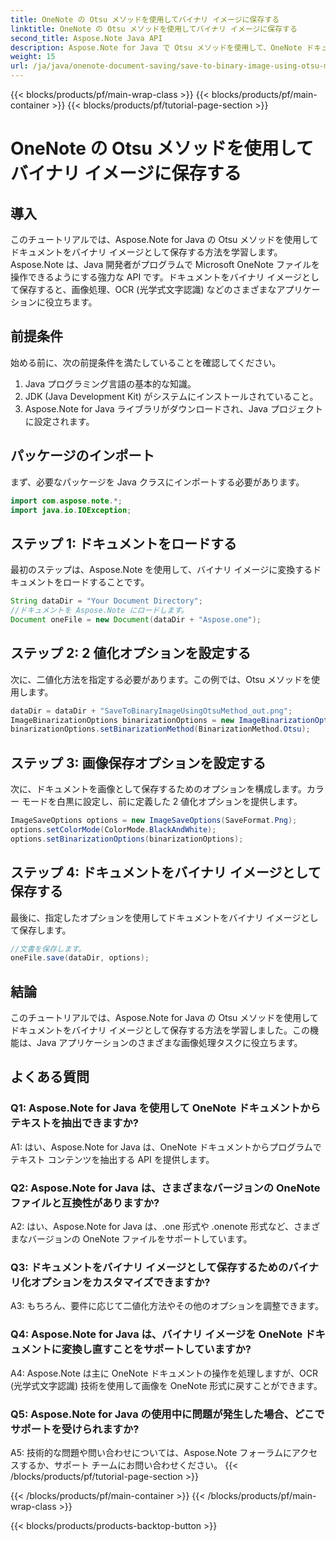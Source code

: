 ```yaml
---
title: OneNote の Otsu メソッドを使用してバイナリ イメージに保存する
linktitle: OneNote の Otsu メソッドを使用してバイナリ イメージに保存する
second_title: Aspose.Note Java API
description: Aspose.Note for Java で Otsu メソッドを使用して、OneNote ドキュメントをバイナリ イメージとして保存する方法を学びます。 Aspose.Note を使用して Java アプリの機能を強化します。
weight: 15
url: /ja/java/onenote-document-saving/save-to-binary-image-using-otsu-method/
---
```


{{< blocks/products/pf/main-wrap-class >}}
{{< blocks/products/pf/main-container >}}
{{< blocks/products/pf/tutorial-page-section >}}

# OneNote の Otsu メソッドを使用してバイナリ イメージに保存する

## 導入

このチュートリアルでは、Aspose.Note for Java の Otsu メソッドを使用してドキュメントをバイナリ イメージとして保存する方法を学習します。 Aspose.Note は、Java 開発者がプログラムで Microsoft OneNote ファイルを操作できるようにする強力な API です。ドキュメントをバイナリ イメージとして保存すると、画像処理、OCR (光学式文字認識) などのさまざまなアプリケーションに役立ちます。

## 前提条件

始める前に、次の前提条件を満たしていることを確認してください。
1. Java プログラミング言語の基本的な知識。
2. JDK (Java Development Kit) がシステムにインストールされていること。
3. Aspose.Note for Java ライブラリがダウンロードされ、Java プロジェクトに設定されます。

## パッケージのインポート

まず、必要なパッケージを Java クラスにインポートする必要があります。
```java
import com.aspose.note.*;
import java.io.IOException;
```

## ステップ 1: ドキュメントをロードする

最初のステップは、Aspose.Note を使用して、バイナリ イメージに変換するドキュメントをロードすることです。
```java
String dataDir = "Your Document Directory";
//ドキュメントを Aspose.Note にロードします。
Document oneFile = new Document(dataDir + "Aspose.one");
```

## ステップ 2: 2 値化オプションを設定する
次に、二値化方法を指定する必要があります。この例では、Otsu メソッドを使用します。
```java
dataDir = dataDir + "SaveToBinaryImageUsingOtsuMethod_out.png";
ImageBinarizationOptions binarizationOptions = new ImageBinarizationOptions();
binarizationOptions.setBinarizationMethod(BinarizationMethod.Otsu);
```

## ステップ 3: 画像保存オプションを設定する
次に、ドキュメントを画像として保存するためのオプションを構成します。カラー モードを白黒に設定し、前に定義した 2 値化オプションを提供します。
```java
ImageSaveOptions options = new ImageSaveOptions(SaveFormat.Png);
options.setColorMode(ColorMode.BlackAndWhite);
options.setBinarizationOptions(binarizationOptions);
```

## ステップ 4: ドキュメントをバイナリ イメージとして保存する
最後に、指定したオプションを使用してドキュメントをバイナリ イメージとして保存します。
```java
//文書を保存します。
oneFile.save(dataDir, options);
```

## 結論
このチュートリアルでは、Aspose.Note for Java の Otsu メソッドを使用してドキュメントをバイナリ イメージとして保存する方法を学習しました。この機能は、Java アプリケーションのさまざまな画像処理タスクに役立ちます。

## よくある質問

### Q1: Aspose.Note for Java を使用して OneNote ドキュメントからテキストを抽出できますか?

A1: はい、Aspose.Note for Java は、OneNote ドキュメントからプログラムでテキスト コンテンツを抽出する API を提供します。

### Q2: Aspose.Note for Java は、さまざまなバージョンの OneNote ファイルと互換性がありますか?

A2: はい、Aspose.Note for Java は、.one 形式や .onenote 形式など、さまざまなバージョンの OneNote ファイルをサポートしています。

### Q3: ドキュメントをバイナリ イメージとして保存するためのバイナリ化オプションをカスタマイズできますか?

A3: もちろん、要件に応じて二値化方法やその他のオプションを調整できます。

### Q4: Aspose.Note for Java は、バイナリ イメージを OneNote ドキュメントに変換し直すことをサポートしていますか?

A4: Aspose.Note は主に OneNote ドキュメントの操作を処理しますが、OCR (光学式文字認識) 技術を使用して画像を OneNote 形式に戻すことができます。

### Q5: Aspose.Note for Java の使用中に問題が発生した場合、どこでサポートを受けられますか?

A5: 技術的な問題や問い合わせについては、Aspose.Note フォーラムにアクセスするか、サポート チームにお問い合わせください。
{{< /blocks/products/pf/tutorial-page-section >}}

{{< /blocks/products/pf/main-container >}}
{{< /blocks/products/pf/main-wrap-class >}}

{{< blocks/products/products-backtop-button >}}
